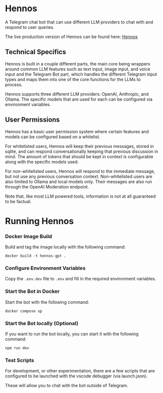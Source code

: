 # Hennos

A Telegram chat bot that can use different LLM providers to chat with and respond to user queries.

The live production version of Hennos can be found here: [Hennos](https://t.me/repka_gpt_bot)


## Technical Specifics

Hennos is built in a couple different parts, the main core being wrappers around common LLM features such as text input, image input, and voice input and the Telegram Bot part, which handles the different Telegram input types and maps them into one of the core functions for the LLMs to process.

Hennos supports three different LLM providers: OpenAI, Anthropic, and Ollama. The specific models that are used for each can be configured via environment variables.



## User Permissions

Hennos has a basic user permission system where certain features and models can be configured based on a whitelist.

For whitelisted users, Hennos will keep their previous messages, stored in sqlite, and can respond conversationally keeping that previous discussion in mind. The amount of tokens that should be kept in context is configurable along with the specific models used.

For non-whitelisted users, Hennos will respond to the immediate message, but not use any previous conversation context. Non-whitelisted users are also limited to Ollama and local models only. Their messages are also run through the OpenAI Moderation endpoint. 

Note that, like most LLM powered tools, information is not at all guaranteed to be factual.



# Running Hennos

### Docker Image Build

Build and tag the image locally with the following command:
```
docker build -t hennos-gpt .
```

### Configure Environment Variables

Copy the `.env.dev` file to `.env` and fill in the required environment variables.

### Start the Bot in Docker

Start the bot with the following command:
```
docker compose up
```

### Start the Bot locally (Optional)

If you want to run the bot locally, you can start it with the following command:
```
npm run dev
```

### Test Scripts

For development, or other experimentation, there are a few scripts that are configured to be launched with the vscode debugger (via launch.json).

These will allow you to chat with the bot outside of Telegram.




